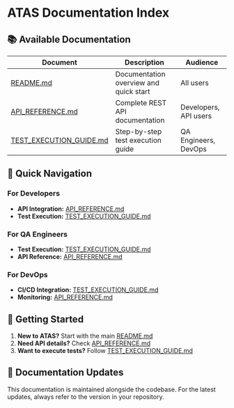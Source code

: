 # ATAS Documentation Index

## 📚 Available Documentation

| Document | Description | Audience |
|----------|-------------|----------|
| [README.md](README.md) | Documentation overview and quick start | All users |
| [API_REFERENCE.md](API_REFERENCE.md) | Complete REST API documentation | Developers, API users |
| [TEST_EXECUTION_GUIDE.md](TEST_EXECUTION_GUIDE.md) | Step-by-step test execution guide | QA Engineers, DevOps |

## 🚀 Quick Navigation

### For Developers
- **API Integration:** [API_REFERENCE.md](API_REFERENCE.md)
- **Test Execution:** [TEST_EXECUTION_GUIDE.md](TEST_EXECUTION_GUIDE.md)

### For QA Engineers
- **Test Execution:** [TEST_EXECUTION_GUIDE.md](TEST_EXECUTION_GUIDE.md)
- **API Reference:** [API_REFERENCE.md](API_REFERENCE.md)

### For DevOps
- **CI/CD Integration:** [TEST_EXECUTION_GUIDE.md](TEST_EXECUTION_GUIDE.md#cicd-integration)
- **Monitoring:** [API_REFERENCE.md](API_REFERENCE.md#test-monitoring-apis)

## 📖 Getting Started

1. **New to ATAS?** Start with the main [README.md](../README.md)
2. **Need API details?** Check [API_REFERENCE.md](API_REFERENCE.md)
3. **Want to execute tests?** Follow [TEST_EXECUTION_GUIDE.md](TEST_EXECUTION_GUIDE.md)

## 🔄 Documentation Updates

This documentation is maintained alongside the codebase. For the latest updates, always refer to the version in your repository.
